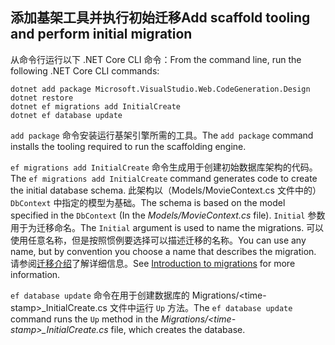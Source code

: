 <a name="cli"></a>
## <a name="add-scaffold-tooling-and-perform-initial-migration"></a><span data-ttu-id="57a8a-101">添加基架工具并执行初始迁移</span><span class="sxs-lookup"><span data-stu-id="57a8a-101">Add scaffold tooling and perform initial migration</span></span>

<span data-ttu-id="57a8a-102">从命令行运行以下 .NET Core CLI 命令：</span><span class="sxs-lookup"><span data-stu-id="57a8a-102">From the command line, run the following .NET Core CLI commands:</span></span>

```console
dotnet add package Microsoft.VisualStudio.Web.CodeGeneration.Design
dotnet restore
dotnet ef migrations add InitialCreate
dotnet ef database update
```

<span data-ttu-id="57a8a-103">`add package` 命令安装运行基架引擎所需的工具。</span><span class="sxs-lookup"><span data-stu-id="57a8a-103">The `add package` command installs the tooling required to run the scaffolding engine.</span></span>

<span data-ttu-id="57a8a-104">`ef migrations add InitialCreate` 命令生成用于创建初始数据库架构的代码。</span><span class="sxs-lookup"><span data-stu-id="57a8a-104">The `ef migrations add InitialCreate` command generates code to create the initial database schema.</span></span> <span data-ttu-id="57a8a-105">此架构以（Models/MovieContext.cs 文件中的）`DbContext` 中指定的模型为基础。</span><span class="sxs-lookup"><span data-stu-id="57a8a-105">The schema is based on the model specified in the `DbContext` (In the *Models/MovieContext.cs* file).</span></span> <span data-ttu-id="57a8a-106">`Initial` 参数用于为迁移命名。</span><span class="sxs-lookup"><span data-stu-id="57a8a-106">The `Initial` argument is used to name the migrations.</span></span> <span data-ttu-id="57a8a-107">可以使用任意名称，但是按照惯例要选择可以描述迁移的名称。</span><span class="sxs-lookup"><span data-stu-id="57a8a-107">You can use any name, but by convention you choose a name that describes the migration.</span></span> <span data-ttu-id="57a8a-108">请参阅[迁移介绍](xref:data/ef-mvc/migrations#introduction-to-migrations)了解详细信息。</span><span class="sxs-lookup"><span data-stu-id="57a8a-108">See [Introduction to migrations](xref:data/ef-mvc/migrations#introduction-to-migrations) for more information.</span></span>

<span data-ttu-id="57a8a-109">`ef database update` 命令在用于创建数据库的 Migrations/\<time-stamp>_InitialCreate.cs 文件中运行 `Up` 方法。</span><span class="sxs-lookup"><span data-stu-id="57a8a-109">The `ef database update` command runs the `Up` method in the *Migrations/\<time-stamp>_InitialCreate.cs* file, which creates the database.</span></span>